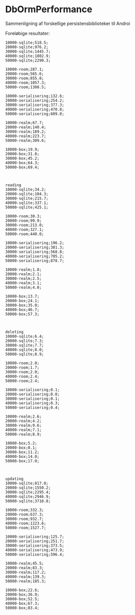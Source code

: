# DbOrmPerformance

Sammenligning af forskellige persistensbiblioteker til Androi



Foreløbige resultater:


    10000-sqlite;518.5;
    20000-sqlite;976.2;
    30000-sqlite;1445.7;
    40000-sqlite;1802.9;
    50000-sqlite;2290.3;
    
    10000-room;287.1;
    20000-room;565.6;
    30000-room;855.8;
    40000-room;1057.3;
    50000-room;1308.5;
    
    10000-serialisering;132.6;
    20000-serialisering;254.2;
    30000-serialisering;377.3;
    40000-serialisering;470.8;
    50000-serialisering;609.8;
    
    10000-realm;67.7;
    20000-realm;140.4;
    30000-realm;189.2;
    40000-realm;223.7;
    50000-realm;309.6;
    
    10000-box;19.9;
    20000-box;31.8;
    30000-box;45.2;
    40000-box;64.3;
    50000-box;69.4;
    
    
    
    reading
    10000-sqlite;34.2;
    20000-sqlite;104.3;
    30000-sqlite;215.7;
    40000-sqlite;337.1;
    50000-sqlite;425.1;
    
    10000-room;30.3;
    20000-room;99.9;
    30000-room;213.0;
    40000-room;327.1;
    50000-room;440.0;
    
    10000-serialisering;196.2;
    20000-serialisering;381.3;
    30000-serialisering;568.8;
    40000-serialisering;705.2;
    50000-serialisering;878.7;
    
    10000-realm;1.8;
    20000-realm;2.1;
    30000-realm;2.5;
    40000-realm;3.1;
    50000-realm;4.0;
    
    10000-box;13.7;
    20000-box;24.1;
    30000-box;35.0;
    40000-box;46.7;
    50000-box;57.3;
    
    
    
    deleting
    10000-sqlite;6.4;
    20000-sqlite;7.3;
    30000-sqlite;7.7;
    40000-sqlite;8.0;
    50000-sqlite;8.9;
    
    10000-room;2.0;
    20000-room;1.7;
    30000-room;2.0;
    40000-room;2.4;
    50000-room;2.4;
    
    10000-serialisering;0.1;
    20000-serialisering;0.0;
    30000-serialisering;0.1;
    40000-serialisering;0.3;
    50000-serialisering;0.4;
    
    10000-realm;2.6;
    20000-realm;4.2;
    30000-realm;9.6;
    40000-realm;7.1;
    50000-realm;8.9;
    
    10000-box;5.2;
    20000-box;8.1;
    30000-box;11.2;
    40000-box;14.0;
    50000-box;17.0;
    
    
    
    updating
    10000-sqlite;817.0;
    20000-sqlite;1550.2;
    30000-sqlite;2295.4;
    40000-sqlite;2946.9;
    50000-sqlite;3710.8;
    
    10000-room;332.3;
    20000-room;637.3;
    30000-room;932.7;
    40000-room;1223.6;
    50000-room;1527.7;
    
    10000-serialisering;125.7;
    20000-serialisering;251.7;
    30000-serialisering;373.5;
    40000-serialisering;473.9;
    50000-serialisering;596.4;
    
    10000-realm;45.5;
    20000-realm;83.3;
    30000-realm;117.2;
    40000-realm;139.3;
    50000-realm;185.3;
    
    10000-box;22.6;
    20000-box;36.9;
    30000-box;52.5;
    40000-box;67.3;
    50000-box;83.4;
